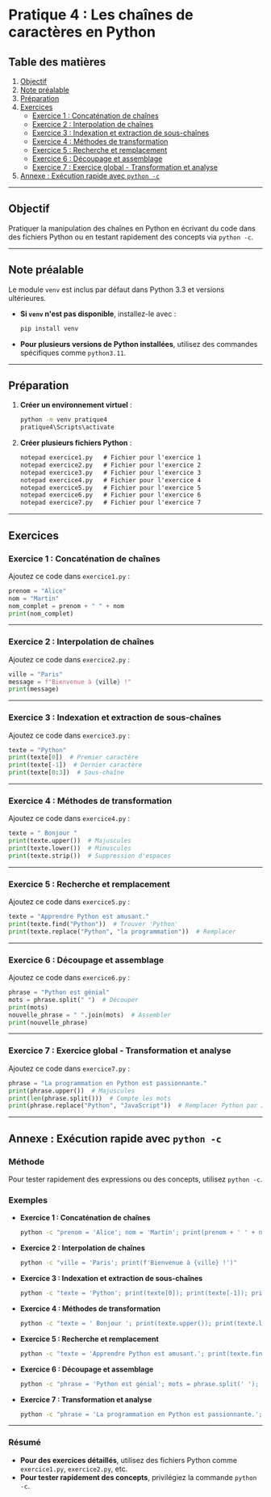 # Pratique 4 : Les chaînes de caractères en Python

## Table des matières

1. [Objectif](#objectif)  
2. [Note préalable](#note-préalable)  
3. [Préparation](#préparation)  
4. [Exercices](#exercices)  
   - [Exercice 1 : Concaténation de chaînes](#exercice-1--concaténation-de-chaînes)  
   - [Exercice 2 : Interpolation de chaînes](#exercice-2--interpolation-de-chaînes)  
   - [Exercice 3 : Indexation et extraction de sous-chaînes](#exercice-3--indexation-et-extraction-de-sous-chaînes)  
   - [Exercice 4 : Méthodes de transformation](#exercice-4--méthodes-de-transformation)  
   - [Exercice 5 : Recherche et remplacement](#exercice-5--recherche-et-remplacement)  
   - [Exercice 6 : Découpage et assemblage](#exercice-6--découpage-et-assemblage)  
   - [Exercice 7 : Exercice global - Transformation et analyse](#exercice-7--exercice-global---transformation-et-analyse)  
5. [Annexe : Exécution rapide avec `python -c`](#annexe--exécution-rapide-avec-python--c)

---

## Objectif
Pratiquer la manipulation des chaînes en Python en écrivant du code dans des fichiers Python ou en testant rapidement des concepts via `python -c`.

---

## Note préalable
Le module `venv` est inclus par défaut dans Python 3.3 et versions ultérieures.  
- **Si `venv` n'est pas disponible**, installez-le avec :
  ```bash
  pip install venv
  ```
- **Pour plusieurs versions de Python installées**, utilisez des commandes spécifiques comme `python3.11`.

---

## Préparation

1. **Créer un environnement virtuel** :  
   ```bash
   python -m venv pratique4
   pratique4\Scripts\activate
   ```

2. **Créer plusieurs fichiers Python** :  
   ```cmd
   notepad exercice1.py   # Fichier pour l'exercice 1
   notepad exercice2.py   # Fichier pour l'exercice 2
   notepad exercice3.py   # Fichier pour l'exercice 3
   notepad exercice4.py   # Fichier pour l'exercice 4
   notepad exercice5.py   # Fichier pour l'exercice 5
   notepad exercice6.py   # Fichier pour l'exercice 6
   notepad exercice7.py   # Fichier pour l'exercice 7
   ```

---

## Exercices

### Exercice 1 : Concaténation de chaînes
Ajoutez ce code dans `exercice1.py` :
```python
prenom = "Alice"
nom = "Martin"
nom_complet = prenom + " " + nom
print(nom_complet)
```

---

### Exercice 2 : Interpolation de chaînes
Ajoutez ce code dans `exercice2.py` :
```python
ville = "Paris"
message = f"Bienvenue à {ville} !"
print(message)
```

---

### Exercice 3 : Indexation et extraction de sous-chaînes
Ajoutez ce code dans `exercice3.py` :
```python
texte = "Python"
print(texte[0])  # Premier caractère
print(texte[-1])  # Dernier caractère
print(texte[0:3])  # Sous-chaîne
```

---

### Exercice 4 : Méthodes de transformation
Ajoutez ce code dans `exercice4.py` :
```python
texte = " Bonjour "
print(texte.upper())  # Majuscules
print(texte.lower())  # Minuscules
print(texte.strip())  # Suppression d'espaces
```

---

### Exercice 5 : Recherche et remplacement
Ajoutez ce code dans `exercice5.py` :
```python
texte = "Apprendre Python est amusant."
print(texte.find("Python"))  # Trouver 'Python'
print(texte.replace("Python", "la programmation"))  # Remplacer
```

---

### Exercice 6 : Découpage et assemblage
Ajoutez ce code dans `exercice6.py` :
```python
phrase = "Python est génial"
mots = phrase.split(" ")  # Découper
print(mots)
nouvelle_phrase = " ".join(mots)  # Assembler
print(nouvelle_phrase)
```

---

### Exercice 7 : Exercice global - Transformation et analyse
Ajoutez ce code dans `exercice7.py` :
```python
phrase = "La programmation en Python est passionnante."
print(phrase.upper())  # Majuscules
print(len(phrase.split()))  # Compte les mots
print(phrase.replace("Python", "JavaScript"))  # Remplacer Python par JavaScript
```

---

## Annexe : Exécution rapide avec `python -c`

### Méthode
Pour tester rapidement des expressions ou des concepts, utilisez `python -c`.

### Exemples

- **Exercice 1 : Concaténation de chaînes**  
  ```bash
  python -c "prenom = 'Alice'; nom = 'Martin'; print(prenom + ' ' + nom)"
  ```

- **Exercice 2 : Interpolation de chaînes**  
  ```bash
  python -c "ville = 'Paris'; print(f'Bienvenue à {ville} !')"
  ```

- **Exercice 3 : Indexation et extraction de sous-chaînes**  
  ```bash
  python -c "texte = 'Python'; print(texte[0]); print(texte[-1]); print(texte[0:3])"
  ```

- **Exercice 4 : Méthodes de transformation**  
  ```bash
  python -c "texte = ' Bonjour '; print(texte.upper()); print(texte.lower()); print(texte.strip())"
  ```

- **Exercice 5 : Recherche et remplacement**  
  ```bash
  python -c "texte = 'Apprendre Python est amusant.'; print(texte.find('Python')); print(texte.replace('Python', 'la programmation'))"
  ```

- **Exercice 6 : Découpage et assemblage**  
  ```bash
  python -c "phrase = 'Python est génial'; mots = phrase.split(' '); print(mots); print(' '.join(mots))"
  ```

- **Exercice 7 : Transformation et analyse**  
  ```bash
  python -c "phrase = 'La programmation en Python est passionnante.'; print(phrase.upper()); print(len(phrase.split())); print(phrase.replace('Python', 'JavaScript'))"
  ```

---

### Résumé
- **Pour des exercices détaillés**, utilisez des fichiers Python comme `exercice1.py`, `exercice2.py`, etc.
- **Pour tester rapidement des concepts**, privilégiez la commande `python -c`.
